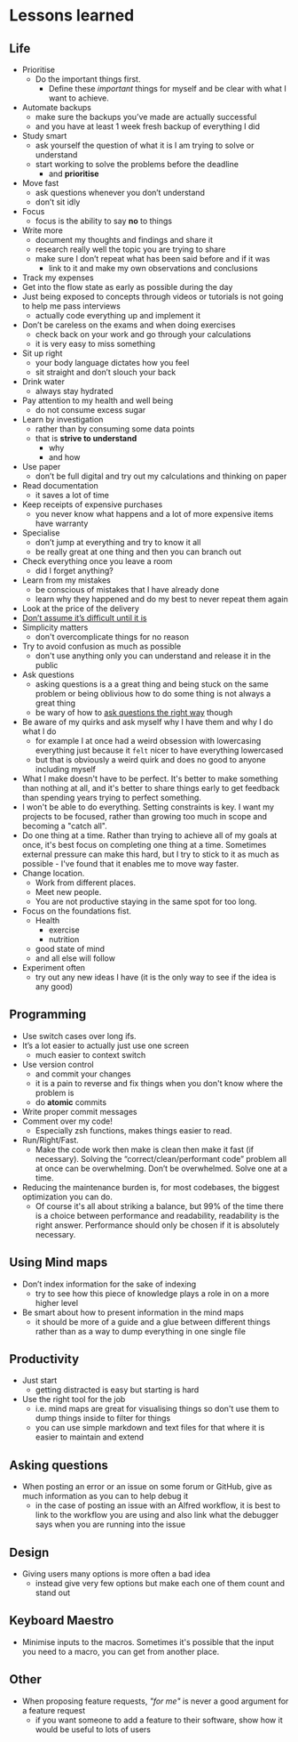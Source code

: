 # Lessons learned
## Life
- Prioritise 
	- Do the important things first.
		- Define these _important_ things for myself and be clear with what I want to achieve.
- Automate backups
	- make sure the backups you’ve made are actually successful
	- and you have at least 1 week fresh backup of everything I did
- Study smart
	- ask yourself the question of what it is I am trying to solve or understand
	- start working to solve the problems before the deadline
		- and __prioritise__
- Move fast
	- ask questions whenever you don’t understand
	- don’t sit idly
- Focus
	- focus is the ability to say __no__ to things
- Write more
	- document my thoughts and findings and share it
	- research really well the topic you are trying to share
	- make sure I don’t repeat what has been said before and if it was 
		- link to it and make my own observations and conclusions
- Track my expenses
- Get into the flow state as early as possible during the day
- Just being exposed to concepts through videos or tutorials is not going to help me pass interviews
	- actually code everything up and implement it
- Don’t be careless on the exams and when doing exercises
	- check back on your work and go through your calculations
	- it is very easy to miss something
- Sit up right
	- your body language dictates how you feel
	- sit straight and don’t slouch your back
- Drink water
	- always stay hydrated
- Pay attention to my health and well being
	- do not consume excess sugar
- Learn by investigation
	- rather than by consuming some data points
	- that is __strive to understand__
		- why 
		- and how
- Use paper
	- don’t be full digital and try out my calculations and thinking on paper
- Read documentation
	- it saves a lot of time
- Keep receipts of expensive purchases
	- you never know what happens and a lot of more expensive items have warranty
- Specialise
	- don’t jump at everything and try to know it all
	- be really great at one thing and then you can branch out
- Check everything once you leave a room
	- did I forget anything?
- Learn from my mistakes
	- be conscious of mistakes that I have already done
	- learn why they happened and do my best to never repeat them again
- Look at the price of the delivery
- [Don’t assume it’s difficult until it is](https://news.ycombinator.com/item?id=10872970)
- Simplicity matters
	- don't overcomplicate things for no reason
- Try to avoid confusion as much as possible
	- don't use anything only you can understand and release it in the public
- Ask questions
	- asking questions is a a great thing and being stuck on the same problem or being oblivious how to do some thing is not always a great thing
	- be wary of how to [ask questions the right way](../research/asking-questions.md) though
- Be aware of my quirks and ask myself why I have them and why I do what I do
	- for example I at once had a weird obsession with lowercasing everything just because it `felt` nicer to have everything lowercased
	- but that is obviously a weird quirk and does no good to anyone including myself
- What I make doesn't have to be perfect. It's better to make something than nothing at all, and it's better to share things early to get feedback than spending years trying to perfect something.
- I won't be able to do everything. Setting constraints is key. I want my projects to be focused, rather than growing too much in scope and becoming a "catch all".
- Do one thing at a time. Rather than trying to achieve all of my goals at once, it's best focus on completing one thing at a time. Sometimes external pressure can make this hard, but I try to stick to it as much as possible - I've found that it enables me to move way faster.
- Change location.
	- Work from different places.
	- Meet new people.
	- You are not productive staying in the same spot for too long.
- Focus on the foundations fist.
	- Health
		- exercise
		- nutrition
	- good state of mind
	- and all else will follow
- Experiment often
	- try out any new ideas I have (it is the only way to see if the idea is any good)

## Programming
- Use switch cases over long ifs.
- It’s a lot easier to actually just use one screen
	- much easier to context switch
- Use version control
	- and commit your changes
	- it is a pain to reverse and fix things when you don't know where the problem is
	- do __atomic__ commits
- Write proper commit messages
- Comment over my code!
	- Especially zsh functions, makes things easier to read.
- Run/Right/Fast.
	- Make the code work then make is clean then make it fast (if necessary). Solving the “correct/clean/performant code” problem all at once can be overwhelming. Don’t be overwhelmed. Solve one at a time.
- Reducing the maintenance burden is, for most codebases, the biggest optimization you can do.
	- Of course it's all about striking a balance, but 99% of the time there is a choice between performance and readability, readability is the right answer. Performance should only be chosen if it is absolutely necessary.

## Using Mind maps
- Don’t index information for the sake of indexing
	- try to see how this piece of knowledge plays a role in on a more higher level
- Be smart about how to present information in the mind maps
	- it should be more of a guide and a glue between different things rather than as a way to dump everything in one single file

## Productivity
- Just start
	- getting distracted is easy but starting is hard
- Use the right tool for the job
	- i.e. mind maps are great for visualising things so don't use them to dump things inside to filter for things
	- you can use simple markdown and text files for that where it is easier to maintain and extend

## Asking questions
- When posting an error or an issue on some forum or GitHub, give as much information as you can to help debug it
	- in the case of posting an issue with an Alfred workflow, it is best to link to the workflow you are using and also link what the debugger says when you are running into the issue

## Design
- Giving users many options is more often a bad idea
	- instead give very few options but make each one of them count and stand out

## Keyboard Maestro
- Minimise inputs to the macros. Sometimes it's possible that the input you need to a macro, you can get from another place.

## Other
- When proposing feature requests, _"for me"_ is never a good argument for a feature request
	- if you want someone to add a feature to their software, show how it would be useful to lots of users
